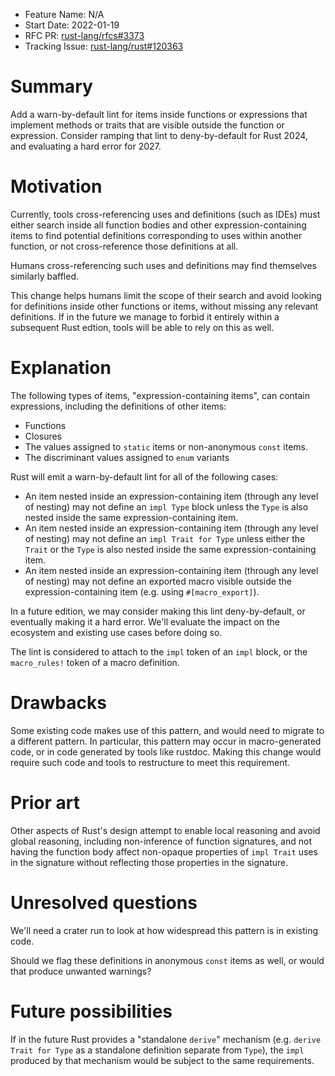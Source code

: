 - Feature Name: N/A
- Start Date: 2022-01-19
- RFC PR: [rust-lang/rfcs#3373](https://github.com/rust-lang/rfcs/pull/3373)
- Tracking Issue: [rust-lang/rust#120363](https://github.com/rust-lang/rust/issues/120363)

# Summary
[summary]: #summary

Add a warn-by-default lint for items inside functions or expressions that
implement methods or traits that are visible outside the function or
expression. Consider ramping that lint to deny-by-default for Rust 2024, and
evaluating a hard error for 2027.

# Motivation
[motivation]: #motivation

Currently, tools cross-referencing uses and definitions (such as IDEs) must
either search inside all function bodies and other expression-containing items
to find potential definitions corresponding to uses within another function, or
not cross-reference those definitions at all.

Humans cross-referencing such uses and definitions may find themselves
similarly baffled.

This change helps humans limit the scope of their search and avoid looking for
definitions inside other functions or items, without missing any relevant
definitions. If in the future we manage to forbid it entirely within a
subsequent Rust edtion, tools will be able to rely on this as well.

# Explanation
[explanation]: #explanation

The following types of items, "expression-containing items", can contain
expressions, including the definitions of other items:
- Functions
- Closures
- The values assigned to `static` items or non-anonymous `const` items.
- The discriminant values assigned to `enum` variants

Rust will emit a warn-by-default lint for all of the following cases:
- An item nested inside an expression-containing item (through any level of
  nesting) may not define an `impl Type` block unless the `Type` is also nested
  inside the same expression-containing item.
- An item nested inside an expression-containing item (through any level of
  nesting) may not define an `impl Trait for Type` unless either the `Trait` or
  the `Type` is also nested inside the same expression-containing item.
- An item nested inside an expression-containing item (through any level of
  nesting) may not define an exported macro visible outside the
  expression-containing item (e.g. using `#[macro_export]`).

In a future edition, we may consider making this lint deny-by-default, or
eventually making it a hard error. We'll evaluate the impact on the ecosystem
and existing use cases before doing so.

The lint is considered to attach to the `impl` token of an `impl` block, or the
`macro_rules!` token of a macro definition.

# Drawbacks
[drawbacks]: #drawbacks

Some existing code makes use of this pattern, and would need to migrate to a
different pattern. In particular, this pattern may occur in macro-generated
code, or in code generated by tools like rustdoc. Making this change would
require such code and tools to restructure to meet this requirement.

# Prior art
[prior-art]: #prior-art

Other aspects of Rust's design attempt to enable local reasoning and avoid
global reasoning, including non-inference of function signatures, and not
having the function body affect non-opaque properties of `impl Trait` uses in
the signature without reflecting those properties in the signature.

# Unresolved questions
[unresolved-questions]: #unresolved-questions

We'll need a crater run to look at how widespread this pattern is in existing
code.

Should we flag these definitions in anonymous `const` items as well, or would
that produce unwanted warnings?

# Future possibilities
[future-possibilities]: #future-possibilities

If in the future Rust provides a "standalone `derive`" mechanism (e.g. `derive
Trait for Type` as a standalone definition separate from `Type`), the `impl`
produced by that mechanism would be subject to the same requirements.
